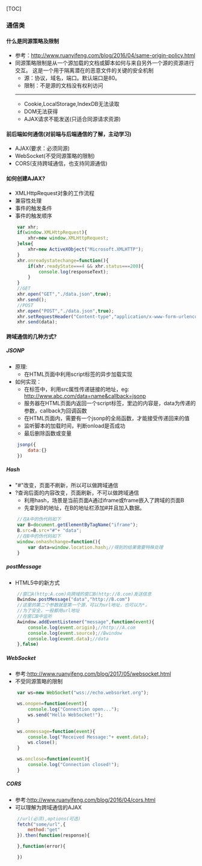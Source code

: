 [TOC]

### 通信类

#### 什么是同源策略及限制
+ 参考：http://www.ruanyifeng.com/blog/2016/04/same-origin-policy.html
+ 同源策略限制是从一个源加载的文档或脚本如何与来自另外一个源的资源进行交互。
这是一个用于隔离潜在的恶意文件的关键的安全机制
    + 源：协议，域名，端口。默认端口是80。
    + 限制：不是源的文档没有权利访问
    -----------------
    + Cookie,LocalStorage,IndexDB无法读取
    + DOM无法获得
    + AJAX请求不能发送(只适合同源请求资源)

#### 前后端如何通信(对前端与后端通信的了解，主动学习)
+ AJAX(要求：必须同源)
+ WebSocket(不受同源策略的限制)
+ CORS(支持跨域通信，也支持同源通信)

#### 如何创建AJAX?
+ XMLHttpRequest对象的工作流程
+ 兼容性处理
+ 事件的触发条件
+ 事件的触发顺序
```javascript
    var xhr;
    if(window.XMLHttpRequest){
        xhr=new window.XMLHttpRequest;
    }else{
        xhr=new ActiveXObject("Microsoft.XMLHTTP");
    }
    xhr.onreadystatechange=function(){
        if(xhr.readyState===4 && xhr.status===200){
            console.log(responseText);
        }
    }
    //GET
    xhr.open("GET","./data.json",true);
    xhr.send();
    //POST
    xhr.open("POST","./data.json",true);
    xhr.setRequestHeader("Content-type","application/x-www-form-urlencoded");
    xhr.send(data);

```

#### 跨域通信的几种方式?
##### JSONP
+ 原理:
    + 在HTML页面中利用script标签的异步加载实现
+ 如何实现：
    + 在标签中，利用src属性传递链接的地址，eg: http://www.abc.com/data=name&callback=jsonp
    + 服务器在HTML页面内返回一个script标签，里边的内容是，data为传递的参数，callback为回调函数
    + 在HTML页面内，需要有一个jsonp的全局函数，才能接受传递回来的值
    + 监听脚本的加载时间，判断onload是否成功
    + 最后删除函数或变量
```javascript
    jsonp({
        data:{}    
    })
```
        
##### Hash
+ "#"改变，页面不刷新，所以可以做跨域通信
+ ?查询后面的内容改变，页面刷新，不可以做跨域通信
    + 利用hash，场景是当前页面A通过iframe或frame嵌入了跨域的页面B
    + 先拿到B的地址，在B的地址栏添加#并且加入数据。
```javascript
    //在A中的伪代码如下
    var B=document.getElementByTagName("iframe");
    B.src=B.src+"#"+ "data";
    //在B中的伪代码如下
    window.onhashchange=function(){
        var data=window.location.hash;//得到的结果需要特殊处理
    }
```
    
##### postMessage
+ HTML5中的新方式
```javascript
    //窗口A(http:A.com)向跨域的窗口B(http://B.com)发送信息
    Bwindow.postMessage("data","http://B.com")
    //这里的第二个参数就是第一个源，可以为url地址，也可以为*，
    //为了安全，一般都用url地址
    //在窗口B中监听
    Awindow.addEventListener("message",function(event){
        console.log(event.origin);//http://A.com
        console.log(event.source);//Bwindow
        console.log(event.data);//data
    },false)
```

##### WebSocket
+ 参考:http://www.ruanyifeng.com/blog/2017/05/websocket.html
+ 不受同源策略的限制    
```javascript 
    var ws=new WebSocket("wss://echo.websorket.org");

    ws.onopen=function(event){
        console.log("Connection open...");
        ws.send("Hello WebSocket!");
    }

    ws.onmessage=function(event){
        console.log("Received Message:"+ event.data);
        ws.close();
    }

    ws.onclose=function(event){
        console.log("Connection closed!");
    }

```

##### CORS
+ 参考:http://www.ruanyifeng.com/blog/2016/04/cors.html
+ 可以理解为跨域通信的AJAX
```javascript
    //url(必须),options(可选)
    fetch("some/url",{
        method:"get"    
    }).then(function(response){

    },function(error){

    })
```